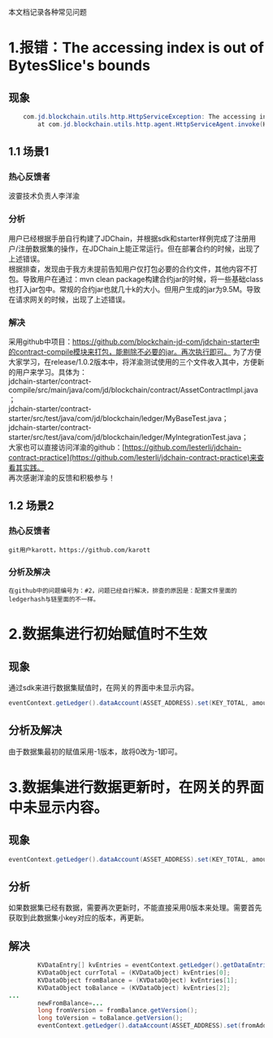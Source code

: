 本文档记录各种常见问题   
# 1.报错：The accessing index is out of BytesSlice's bounds
## 现象
```java
    com.jd.blockchain.utils.http.HttpServiceException: The accessing index is out of BytesSlice's bounds!
     	at com.jd.blockchain.utils.http.agent.HttpServiceAgent.invoke(HttpServiceAgent.java:600)
```
## 1.1 场景1
### 热心反馈者
波霎技术负责人李洋渝
### 分析
  用户已经根据手册自行构建了JDChain，并根据sdk和starter样例完成了注册用户/注册数据集的操作，在JDChain上能正常运行。但在部署合约的时候，出现了上述错误。  
  根据排查，发现由于我方未提前告知用户仅打包必要的合约文件，其他内容不打包。导致用户在通过：mvn clean package构建合约jar的时候，将一些基础class也打入jar包中。常规的合约jar也就几十k的大小。但用户生成的jar为9.5M。导致在请求网关的时候，出现了上述错误。 
### 解决
  采用github中项目：https://github.com/blockchain-jd-com/jdchain-starter中的contract-compile模块来打包，能剔除不必要的jar。再次执行即可。
  为了方便大家学习，在release/1.0.2版本中，将洋渝测试使用的三个文件收入其中，方便新的用户来学习。具体为：  
jdchain-starter/contract-compile/src/main/java/com/jd/blockchain/contract/AssetContractImpl.java；  
jdchain-starter/contract-starter/src/test/java/com/jd/blockchain/ledger/MyBaseTest.java；  
jdchain-starter/contract-starter/src/test/java/com/jd/blockchain/ledger/MyIntegrationTest.java；  
大家也可以直接访问洋渝的github：[https://github.com/lesterli/jdchain-contract-practice](https://github.com/lesterli/jdchain-contract-practice)来查看其实践。  
再次感谢洋渝的反馈和积极参与！
## 1.2 场景2
### 热心反馈者
    git用户karott，https://github.com/karott
### 分析及解决
    在github中的问题编号为：#2，问题已经自行解决，排查的原因是：配置文件里面的ledgerhash与链里面的不一样。    
    
# 2.数据集进行初始赋值时不生效
## 现象 
通过sdk来进行数据集赋值时，在网关的界面中未显示内容。
```java
eventContext.getLedger().dataAccount(ASSET_ADDRESS).set(KEY_TOTAL, amount, 0);
```
## 分析及解决
由于数据集最初的赋值采用-1版本，故将0改为-1即可。
# 3.数据集进行数据更新时，在网关的界面中未显示内容。
## 现象
```java
eventContext.getLedger().dataAccount(ASSET_ADDRESS).set(KEY_TOTAL, amount, 0);
```
## 分析
如果数据集已经有数据，需要再次更新时，不能直接采用0版本来处理。需要首先获取到此数据集小key对应的版本，再更新。
## 解决
```java
        KVDataEntry[] kvEntries = eventContext.getLedger().getDataEntries(hashDigest, ASSET_ADDRESS, KEY_TOTAL, fromAddress, toAddress);
        KVDataObject currTotal = (KVDataObject) kvEntries[0];
        KVDataObject fromBalance = (KVDataObject) kvEntries[1];
        KVDataObject toBalance = (KVDataObject) kvEntries[2];
...
        newFromBalance=...
        long fromVersion = fromBalance.getVersion();
        long toVersion = toBalance.getVersion();
        eventContext.getLedger().dataAccount(ASSET_ADDRESS).set(fromAddress, newFromBalance, fromVersion);
```





